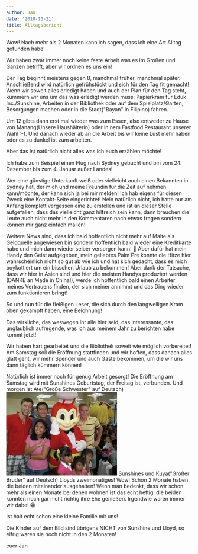 ```yaml
---
author: Jan
date: '2010-10-21'
title: Alltagsbericht
---
```


Wow! Nach mehr als 2 Monaten kann ich sagen, dass ich eine Art Alltag gefunden 
habe!

Wir haben zwar immer noch keine feste Arbeit was es im Großen und Ganzen 
betrifft, aber wir ordnen es uns ein!

Der Tag beginnt meistens gegen 8, manchmal früher, manchmal später. 
Anschließend wird natürlich gefrühstückt und sich für den Tag fit gemacht! 
Wenn wir soweit alles erledigt haben und auch der Plan für den Tag steht, 
kümmern wir uns um das was erledigt werden muss: Papierkram für Eduk 
Inc./Sunshine, Arbeiten in der Bibliothek oder auf dem Spielplatz/Garten, 
Besorgungen machen oder in die Stadt("Bayan" in Filipino) fahren.

Um 12 gibts dann erst mal wieder was zum Essen, also entweder zu Hause von 
Manang(Unsere Haushälterin) oder in nem Fastfood Restaurant unserer Wahl :-). 
Und danach wieder ab an die Arbeit bis wir keine Lust mehr haben oder es zu 
dunkel ist zum arbeiten.

Aber das ist natürlich nicht alles was ich euch erzählen möchte!

Ich habe zum Beispiel einen Flug nach Sydney gebucht und bin vom 24. Dezember 
bis zum 4. Januar außer Landes!

Wer eine günstige Unterkunft weiß oder vielleicht auch einen Bekannten in 
Sydney hat, der mich und meine Freundin für die Zeit auf nehmen kann/möchte, 
der kann sich ja bei mir melden! Ich hab eigens für diesen Zweck eine
Kontakt-Seite eingerichtet! Nein natürlich nicht, ich hatte nur am Anfang
komplett vergessen eine zu erstellen und ist an dieser Stelle aufgefallen,
dass das vielleicht ganz hilfreich sein kann, dann brauchen die Leute auch
nicht mehr in den Kommentaren nach etwas fragen sondern können mir ganz
einfach mailen!

Weitere News sind, dass ich bald hoffentlich nicht mehr auf Malte als
Geldquelle angewiesen bin sondern hoffentlich bald wieder eine Kreditkarte
habe und mich dann wieder selber versorgen kann! 🙂 Aber dafür hat mein Handy
den Geist aufgegeben, mein geliebtes Palm Pre konnte die Hitze hier
wahrscheinlich nicht so gut ab wie ich und hat sich gedacht, dass es mich
boykottiert um ein bisschen Urlaub zu bekommen! Aber dank der Tatsache, dass
wir hier in Asien sind und hier die meisten Handys produziert werden (DANKE an
Made in China!), werde ich hoffentlich bald einen Arbeiter meines Vertrauens
finden, der sich meiner annimmt und das Ding wieder zum funktionieren bringt!

So und nun für die fleißigen Leser, die sich durch den langweiligen Kram oben 
gekämpft haben, eine Belohnung!

Das wirkliche, das weswegen ihr alle hier seid, das interessante, das 
unglaublich aufregende, was ich aus meinem Jahr zu berichten habe kommt jetzt!

Wir haben hart gearbeitet und die Bibliothek soweit wie möglich vorbereitet! 
Am Samstag soll die Eröffnung stattfinden und wir hoffen, dass danach alles 
glatt geht, wir mehr Spender und auch Gäste bekommen, um die wir uns dann 
täglich kümmern können!

Natürlich ist immer noch für genug Arbeit gesorgt! Die Eröffnung am Samstag 
wird mit Sunshines Geburtstag, der Freitag ist, verbunden.  Und morgen ist 
Ate("Große Schwester" auf Deutsch) 
![Text](images/family.jpg) Sunshines und 
Kuya("Großer Bruder" auf Deutsch) Lloyds zweimonatiges! Wow! Schon 2 Monate 
haben die beiden miteinander ausgehalten! Wenn man bedenkt, dass wir schon 
mehr als einen Monate bei denen wohnen ist das echt heftig, die beiden konnten 
noch gar nicht richtig ihre Ehe genießen. Irgendwie waren immer wir dabei 😀

Ist halt echt schon eine kleine Familie mit uns!

Die Kinder auf dem Bild sind übrigens NICHT von Sunshine und Lloyd, so eifrig 
waren sie noch nicht in den 2 Monaten!

euer Jan
